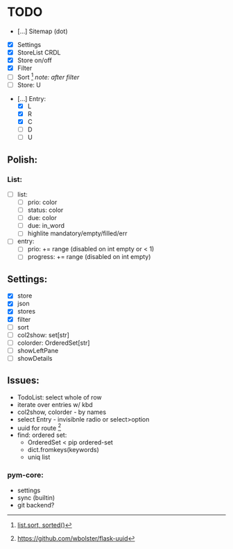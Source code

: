 # TODO

- […] Sitemap (dot)
- [x] Settings
- [x] StoreList CRDL
- [x] Store on/off
- [x] Filter
- [ ] Sort [^1] *note: after filter*
- [ ] Store: U
- […] Entry:
  - [x] L
  - [x] R
  - [x] C
  - [ ] D
  - [ ] U

## Polish:
### List:
- [ ] list:
  - [ ] prio: color
  - [ ] status: color
  - [ ] due: color
  - [ ] due: in_word
  - [ ] highlite mandatory/empty/filled/err
- [ ] entry:
  - [ ] prio: += range (disabled on int empty or < 1)
  - [ ] progress: += range (disabled on int empty)

## Settings:
- [x] store
- [x] json
- [x] stores
- [x] filter
- [ ] sort
- [ ] col2show: set[str]
- [ ] colorder: OrderedSet[str]
- [ ] showLeftPane
- [ ] showDetails

## Issues:
- TodoList: select whole of row
- iterate over entries w/ kbd
- col2show, colorder - by names
- select Entry - invisibnle radio or select>option
- uuid for route [^2]
- find: ordered set:
  - OrderedSet < pip ordered-set
  - dict.fromkeys(keywords)
  - uniq list

### pym-core:
- settings
- sync (builtin)
- git backend?

[^1]: [list.sort, sorted()](https://docs.python.org/3/howto/sorting.html)
[^2]: https://github.com/wbolster/flask-uuid

